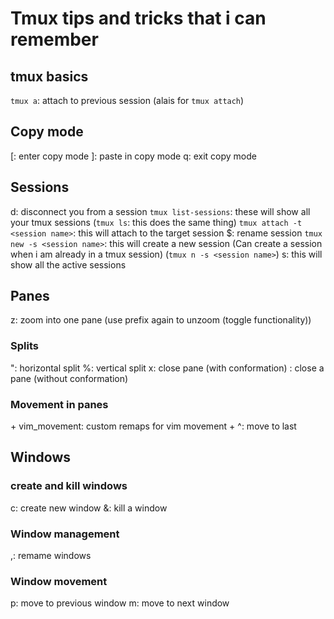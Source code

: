 # Tmux tips and tricks that i can remember 

## tmux basics
`tmux a`: attach to previous session (alais for `tmux attach`)

## Copy mode
<prefix> [: enter copy mode
<prefix> ]: paste in copy mode
q: exit copy mode

## Sessions 
<preifx> d: disconnect you from a session 
`tmux list-sessions`: these will show all your tmux sessions (`tmux ls`: this does the same thing)
`tmux attach -t <session name>`: this will attach to the target session
<prefix> $: rename session
`tmux new -s <session name>`: this will create a new session (Can create a session when i am already in a tmux session) (`tmux n -s <session name>`)
<prefix> s: this will show all the active sessions

## Panes
<predix> z: zoom into one pane (use prefix again to unzoom (toggle functionality))

### Splits
<prefix> ": horizontal split
<preifx> %: vertical split
<prefix> x: close pane (with conformation)
<C-d>: close a pane (without conformation)

### Movement in panes
<prefix> + vim_movement: custom remaps for vim movement 
<prefix> + ^: move to last 

## Windows

### create and kill windows
<prefix> c: create new window 
<prefix> &: kill a window 

### Window management
<prefix> ,: remame windows

### Window movement 
<prefix> p: move to previous window 
<prefix> m: move to next window
